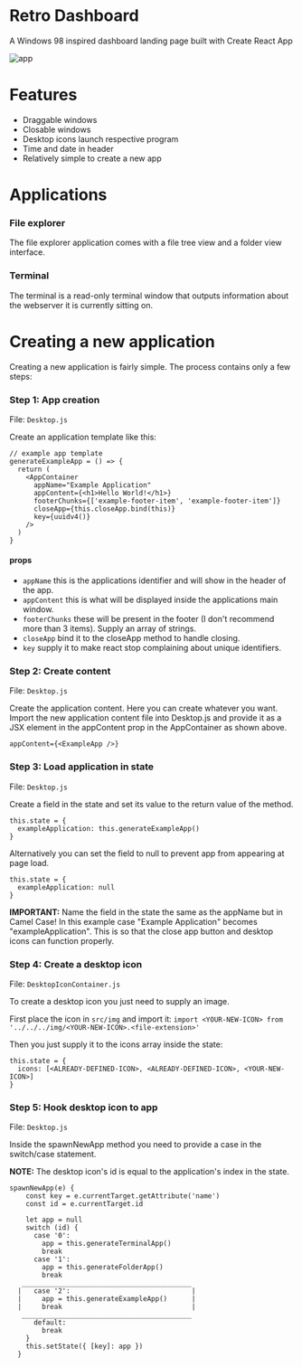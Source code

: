 # Retro Dashboard

A Windows 98 inspired dashboard landing page built with Create React App

![app](https://i.imgur.com/hD67hTt.png)

# Features

- Draggable windows
- Closable windows
- Desktop icons launch respective program
- Time and date in header
- Relatively simple to create a new app

# Applications

### File explorer

The file explorer application comes with a file tree view and a folder
view interface.

### Terminal

The terminal is a read-only terminal window that outputs information
about the webserver it is currently sitting on.

# Creating a new application

Creating a new application is fairly simple. The process contains only
a few steps:

### Step 1: App creation

File: `Desktop.js`

Create an application template like this:

```
// example app template
generateExampleApp = () => {
  return (
    <AppContainer
      appName="Example Application"
      appContent={<h1>Hello World!</h1>}
      footerChunks={['example-footer-item', 'example-footer-item']}
      closeApp={this.closeApp.bind(this)}
      key={uuidv4()}
    />
  )
}
```

#### props

- `appName` this is the applications identifier and will show in the
  header of the app.
- `appContent` this is what will be displayed inside the applications
  main window.
- `footerChunks` these will be present in the footer (I don't
  recommend more than 3 items). Supply an array of strings.
- `closeApp` bind it to the closeApp method to handle closing.
- `key` supply it to make react stop complaining about unique
  identifiers.

### Step 2: Create content

File: `Desktop.js`

Create the application content. Here you can create whatever you want.
Import the new application content file into Desktop.js and provide it
as a JSX element in the appContent prop in the AppContainer as shown
above.

```
appContent={<ExampleApp />}
```

### Step 3: Load application in state

File: `Desktop.js`

Create a field in the state and set its value to the return value of
the method.

```
this.state = {
  exampleApplication: this.generateExampleApp()
}
```

Alternatively you can set the field to null to prevent app from
appearing at page load.

```
this.state = {
  exampleApplication: null
}
```

**IMPORTANT:** Name the field in the state the same as the appName but
in Camel Case! In this example case "Example Application" becomes
"exampleApplication". This is so that the close app button and desktop
icons can function properly.

### Step 4: Create a desktop icon

File: `DesktopIconContainer.js`

To create a desktop icon you just need to supply an image.

First place the icon in `src/img` and import it:
`import <YOUR-NEW-ICON> from '../../../img/<YOUR-NEW-ICON>.<file-extension>'`

Then you just supply it to the icons array inside the state:

```
this.state = {
  icons: [<ALREADY-DEFINED-ICON>, <ALREADY-DEFINED-ICON>, <YOUR-NEW-ICON>]
}
```

### Step 5: Hook desktop icon to app

File: `Desktop.js`

Inside the spawnNewApp method you need to provide a case in the
switch/case statement.

**NOTE:** The desktop icon's id is equal to the application's index in
the state.

```
spawnNewApp(e) {
    const key = e.currentTarget.getAttribute('name')
    const id = e.currentTarget.id

    let app = null
    switch (id) {
      case '0':
        app = this.generateTerminalApp()
        break
      case '1':
        app = this.generateFolderApp()
        break
   __________________________________________
  |   case '2':                              |
  |     app = this.generateExampleApp()      |
  |     break                                |
   __________________________________________
      default:
        break
    }
    this.setState({ [key]: app })
  }
```
